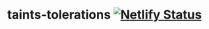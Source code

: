 # taints-tolerations [![Netlify Status](https://api.netlify.com/api/v1/badges/d442747f-79ba-4052-811a-d15adcfdfda2/deploy-status)](https://app.netlify.com/sites/taints-and-tolerations/deploys)
